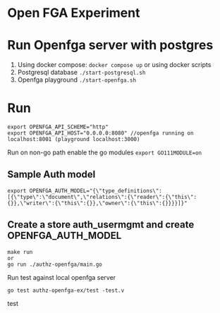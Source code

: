 # Open FGA Experiment 

# Run Openfga server with postgres
1) Using docker compose: `docker compose up`
or using docker scripts
2) Postgresql database `./start-postgresql.sh`
2) Openfga playground `./start-openfga.sh`

# Run
```
export OPENFGA_API_SCHEME="http" 
export OPENFGA_API_HOST="0.0.0.0:8080" //openfga running on localhost:8001 (playground localhost:3000)
```

Run on non-go path enable the go modules
`export GO111MODULE=on`

## Sample Auth model
```
export OPENFGA_AUTH_MODEL="{\"type_definitions\":[{\"type\":\"document\",\"relations\":{\"reader\":{\"this\":{}},\"writer\":{\"this\":{}},\"owner\":{\"this\":{}}}}]}"
```
## Create a store auth_usermgmt and create OPENFGA_AUTH_MODEL
```
make run 
or
go run ./authz-openfga/main.go
```

Run test against local openfga server
```
go test authz-openfga-ex/test -test.v
```
test